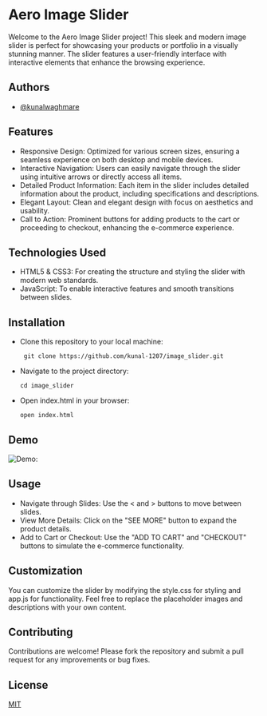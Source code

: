 
# Aero Image Slider

Welcome to the Aero Image Slider project! This sleek and modern image slider is perfect for showcasing your products or portfolio in a visually stunning manner. The slider features a user-friendly interface with interactive elements that enhance the browsing experience.


## Authors

- [@kunalwaghmare](https://www.github.com/kunal-1207)


## Features

- Responsive Design: Optimized for various screen sizes, ensuring a seamless experience on both desktop and mobile devices.
- Interactive Navigation: Users can easily navigate through the slider using intuitive arrows or directly access all items.
- Detailed Product Information: Each item in the slider includes detailed information about the product, including specifications and descriptions.
- Elegant Layout: Clean and elegant design with focus on aesthetics and usability.
- Call to Action: Prominent buttons for adding products to the cart or proceeding to checkout, enhancing the e-commerce experience.

## Technologies Used

- HTML5 & CSS3: For creating the structure and styling the slider with modern web standards.
- JavaScript: To enable interactive features and smooth transitions between slides.
## Installation

- Clone this repository to your local machine:
  
       git clone https://github.com/kunal-1207/image_slider.git

- Navigate to the project directory:
   
      cd image_slider

- Open index.html in your browser:
   
      open index.html

## Demo
![Demo:](https://github.com/kunal-1207/image_slider/assets/66724637/33195e5e-5eed-4e49-951a-ce4714620dd6)

## Usage

- Navigate through Slides: Use the < and > buttons to move between slides.
- View More Details: Click on the "SEE MORE" button to expand the product details.
- Add to Cart or Checkout: Use the "ADD TO CART" and "CHECKOUT" buttons to simulate the e-commerce functionality.
## Customization 

You can customize the slider by modifying the style.css for styling and app.js for functionality. Feel free to replace the placeholder images and descriptions with your own content.
## Contributing

Contributions are welcome! Please fork the repository and submit a pull request for any improvements or bug fixes.


## License

[MIT](https://choosealicense.com/licenses/mit/)

